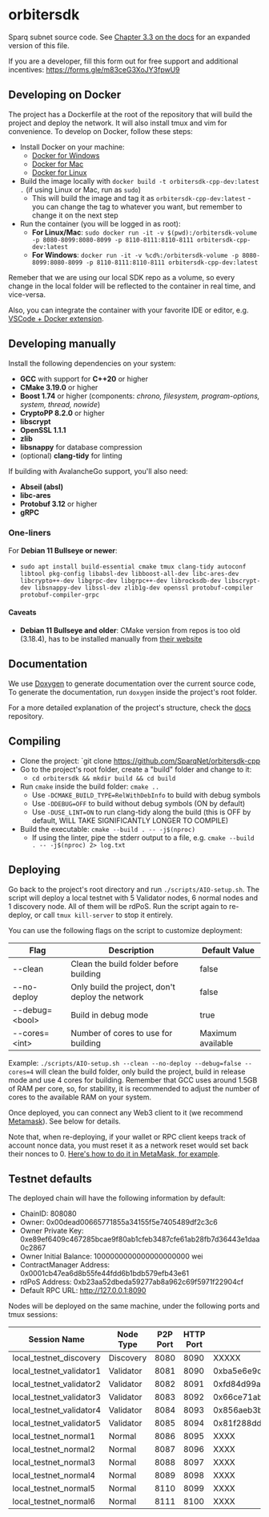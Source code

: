 # orbitersdk

Sparq subnet source code. See [Chapter 3.3 on the docs](https://github.com/SparqNet/sparq-docs/blob/main/Sparq_en-US/ch3/3-3.md) for an expanded version of this file.

If you are a developer, fill this form out for free support and additional incentives: https://forms.gle/m83ceG3XoJY3fpwU9

## Developing on Docker

The project has a Dockerfile at the root of the repository that will build the project and deploy the network. It will also install tmux and vim for convenience. To develop on Docker, follow these steps:

* Install Docker on your machine:
  * [Docker for Windows](https://docs.docker.com/docker-for-windows/install/)
  * [Docker for Mac](https://docs.docker.com/docker-for-mac/install/)
  * [Docker for Linux](https://docs.docker.com/desktop/install/linux-install/)
* Build the image locally with `docker build -t orbitersdk-cpp-dev:latest .` (if using Linux or Mac, run as `sudo`)
  * This will build the image and tag it as `orbitersdk-cpp-dev:latest` - you can change the tag to whatever you want, but remember to change it on the next step
* Run the container (you will be logged in as root):
  * **For Linux/Mac**: `sudo docker run -it -v $(pwd):/orbitersdk-volume -p 8080-8099:8080-8099 -p 8110-8111:8110-8111 orbitersdk-cpp-dev:latest`
  * **For Windows**: `docker run -it -v %cd%:/orbitersdk-volume -p 8080-8099:8080-8099 -p 8110-8111:8110-8111 orbitersdk-cpp-dev:latest`

Remeber that we are using our local SDK repo as a volume, so every change in the local folder will be reflected to the container in real time, and vice-versa.

Also, you can integrate the container with your favorite IDE or editor, e.g. [VSCode + Docker extension](https://marketplace.visualstudio.com/items?itemName=ms-azuretools.vscode-docker).

## Developing manually

Install the following dependencies on your system:

* **GCC** with support for **C++20** or higher
* **CMake 3.19.0** or higher
* **Boost 1.74** or higher (components: *chrono, filesystem, program-options, system, thread, nowide*)
* **CryptoPP 8.2.0** or higher
* **libscrypt**
* **OpenSSL 1.1.1**
* **zlib**
* **libsnappy** for database compression
* (optional) **clang-tidy** for linting

If building with AvalancheGo support, you'll also need:

* **Abseil (absl)**
* **libc-ares**
* **Protobuf 3.12** or higher
* **gRPC**

### One-liners

For **Debian 11 Bullseye or newer**:
* `sudo apt install build-essential cmake tmux clang-tidy autoconf libtool pkg-config libabsl-dev libboost-all-dev libc-ares-dev libcrypto++-dev libgrpc-dev libgrpc++-dev librocksdb-dev libscrypt-dev libsnappy-dev libssl-dev zlib1g-dev openssl protobuf-compiler protobuf-compiler-grpc`

#### Caveats

* **Debian 11 Bullseye and older**: CMake version from repos is too old (3.18.4), has to be installed manually from [their website](https://cmake.org/download)

## Documentation

We use [Doxygen](https://www.doxygen.nl/index.html) to generate documentation over the current source code, To generate the documentation, run `doxygen` inside the project's root folder.

For a more detailed explanation of the project's structure, check the [docs](https://github.com/SparqNet/sparq-docs/tree/main/Sparq_en-US) repository.

## Compiling

* Clone the project: `git clone https://github.com/SparqNet/orbitersdk-cpp
* Go to the project's root folder, create a "build" folder and change to it:
  * `cd orbitersdk && mkdir build && cd build`
* Run `cmake` inside the build folder: `cmake ..`
  * Use `-DCMAKE_BUILD_TYPE=RelWithDebInfo` to build with debug symbols
  * Use `-DDEBUG=OFF` to build without debug symbols (ON by default)
  * Use `-DUSE_LINT=ON` to run clang-tidy along the build (this is OFF by default, WILL TAKE SIGNIFICANTLY LONGER TO COMPILE)
* Build the executable: `cmake --build . -- -j$(nproc)`
  * If using the linter, pipe the stderr output to a file, e.g. `cmake --build . -- -j$(nproc) 2> log.txt`

## Deploying

Go back to the project's root directory and run `./scripts/AIO-setup.sh`. The script will deploy a local testnet with 5 Validator nodes, 6 normal nodes and 1 discovery node. All of them will be rdPoS. Run the script again to re-deploy, or call `tmux kill-server` to stop it entirely.

You can use the following flags on the script to customize deployment:

| Flag | Description | Default Value |
|------|-------------|---------------|
| --clean | Clean the build folder before building | false |
| --no-deploy | Only build the project, don't deploy the network | false |
| --debug=\<bool\> | Build in debug mode | true |
| --cores=\<int\> | Number of cores to use for building | Maximum available |

Example: `./scripts/AIO-setup.sh --clean --no-deploy --debug=false --cores=4` will clean the build folder, only build the project, build in release mode and use 4 cores for building. Remember that GCC uses around 1.5GB of RAM per core, so, for stability, it is recommended to adjust the number of cores to the available RAM on your system.

Once deployed, you can connect any Web3 client to it (we recommend [Metamask](https://metamask.io)). See below for details.

Note that, when re-deploying, if your wallet or RPC client keeps track of account nonce data, you must reset it as a network reset would set back their nonces to 0. [Here's how to do it in MetaMask, for example](https://support.metamask.io/hc/en-us/articles/360015488891-How-to-clear-your-account-activity-reset-account).

## Testnet defaults

The deployed chain will have the following information by default:

- ChainID: 808080
- Owner: 0x00dead00665771855a34155f5e7405489df2c3c6
- Owner Private Key: 0xe89ef6409c467285bcae9f80ab1cfeb3487cfe61ab28fb7d36443e1daa0c2867
- Owner Initial Balance: 1000000000000000000000 wei
- ContractManager Address: 0x0001cb47ea6d8b55fe44fdd6b1bdb579efb43e61
- rdPoS Address: 0xb23aa52dbeda59277ab8a962c69f5971f22904cf
- Default RPC URL: http://127.0.0.1:8090

Nodes will be deployed on the same machine, under the following ports and tmux sessions:

| Session Name             | Node Type | P2P Port | HTTP Port | Validator Key                                                      |
|--------------------------|-----------|----------|-----------|--------------------------------------------------------------------|
| local_testnet_discovery  | Discovery | 8080     | 8090      | XXXXX                                                              |
| local_testnet_validator1 | Validator | 8081     | 8090      | 0xba5e6e9dd9cbd263969b94ee385d885c2d303dfc181db2a09f6bf19a7ba26759 |
| local_testnet_validator2 | Validator | 8082     | 8091      | 0xfd84d99aa18b474bf383e10925d82194f1b0ca268e7a339032679d6e3a201ad4 |
| local_testnet_validator3 | Validator | 8083     | 8092      | 0x66ce71abe0b8acd92cfd3965d6f9d80122aed9b0e9bdd3dbe018230bafde5751 |
| local_testnet_validator4 | Validator | 8084     | 8093      | 0x856aeb3b9c20a80d1520a2406875f405d336e09475f43c478eb4f0dafb765fe7 |
| local_testnet_validator5 | Validator | 8085     | 8094      | 0x81f288dd776f4edfe256d34af1f7d719f511559f19115af3e3d692e741faadc6 |
| local_testnet_normal1    | Normal    | 8086     | 8095      | XXXX                                                               |
| local_testnet_normal2    | Normal | 8087     | 8096      | XXXX |
| local_testnet_normal3    | Normal | 8088     | 8097      | XXXX |
| local_testnet_normal4    | Normal | 8089     | 8098      | XXXX |
| local_testnet_normal5    | Normal | 8110     | 8099      | XXXX |
| local_testnet_normal6    | Normal | 8111     | 8100      | XXXX |

